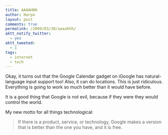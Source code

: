 ```yaml
---
title: AAAAHHH
author: Harpo
layout: post
comments: true
permalink: /2009/03/30/aaaahhh/
aktt_notify_twitter:
  - yes
aktt_tweeted:
  - 1
tags:
  - internet
  - tech
---
```

Okay, it turns out that the Google Calendar gadget on iGoogle has natural-language input support too! Also, it can do locations. This is just ridiculous. Everything is going to work so much better than it would have before.

It is a good thing that Google is not evil, because if they were they would control the world.

My new motto for all things technological:

> If there is a product, service, or technology, Google makes a version that is better than the one you have, and it is free.